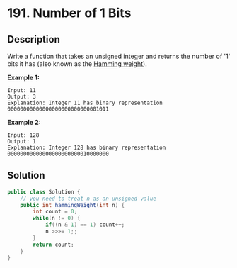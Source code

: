 # 191. Number of 1 Bits

## Description

Write a function that takes an unsigned integer and returns the number of '1' bits it has (also known as the [Hamming weight](http://en.wikipedia.org/wiki/Hamming_weight)).

**Example 1:**

```
Input: 11
Output: 3
Explanation: Integer 11 has binary representation 00000000000000000000000000001011 
```

**Example 2:**

```
Input: 128
Output: 1
Explanation: Integer 128 has binary representation 00000000000000000000000010000000
```

## Solution

```java
public class Solution {
    // you need to treat n as an unsigned value
    public int hammingWeight(int n) {
        int count = 0;
        while(n != 0) {
            if((n & 1) == 1) count++;
            n >>>= 1;;
        }
        return count;
    }
}
```

